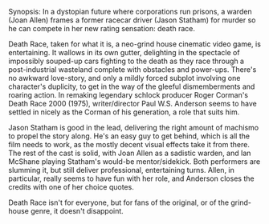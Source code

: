 Synopsis: In a dystopian future where corporations run prisons, a warden (Joan Allen) frames a former racecar driver (Jason Statham) for murder so he can compete in her new rating sensation: death race.

Death Race, taken for what it is, a neo-grind house cinematic video game, is entertaining. It wallows in its own gutter, delighting in the spectacle of impossibly souped-up cars fighting to the death as they race through a post-industrial wasteland complete with obstacles and power-ups. There's no awkward love-story, and only a mildly forced subplot involving one character's duplicity, to get in the way of the gleeful dismemberments and roaring action. In remaking legendary schlock producer Roger Corman's Death Race 2000 (1975), writer/director Paul W.S. Anderson seems to have settled in nicely as the Corman of his generation, a role that suits him.

Jason Statham is good in the lead, delivering the right amount of machismo to propel the story along. He's an easy guy to get behind, which is all the film needs to work, as the mostly decent visual effects take it from there. The rest of the cast is solid, with Joan Allen as a sadistic warden, and Ian McShane playing Statham's would-be mentor/sidekick. Both performers are slumming it, but still deliver professional, entertaining turns. Allen, in particular, really seems to have fun with her role, and Anderson closes the credits with one of her choice quotes.

Death Race isn't for everyone, but for fans of the original, or of the grind-house genre, it doesn't disappoint.

